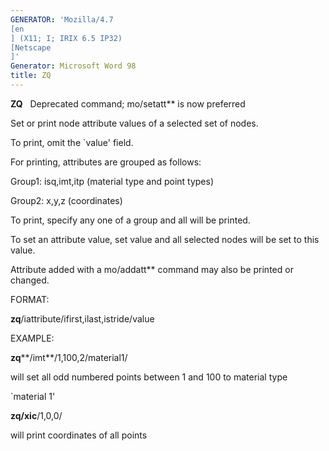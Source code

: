 ```yaml
---
GENERATOR: 'Mozilla/4.7 
[en
] (X11; I; IRIX 6.5 IP32) 
[Netscape
]'
Generator: Microsoft Word 98
title: ZQ
---
```


 **ZQ**   Deprecated command; mo/setatt** is now preferred

Set or print node attribute values of a selected set of nodes.

To print, omit the 
`value' field.

For printing, attributes are grouped as follows:

Group1: isq,imt,itp (material type and point types)

Group2: x,y,z (coordinates)

To print, specify any one of a group and all will be printed.

To set an attribute value, set value and all selected nodes will be set
to this value.

Attribute added with a mo/addatt** command may also be printed or
changed.

FORMAT:

**zq**/iattribute/ifirst,ilast,istride/value

EXAMPLE:

**zq****/imt**/1,100,2/material1/

will set all odd numbered points between 1 and 100 to material type

`material 1'

**zq/xic**/1,0,0/

will print coordinates of all points
